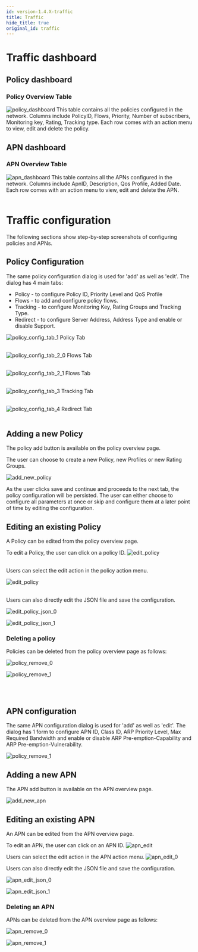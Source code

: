 ```yaml
---
id: version-1.4.X-traffic
title: Traffic
hide_title: true
original_id: traffic
---
```


# Traffic dashboard

## Policy dashboard
### Policy Overview Table
![policy_dashboard](../../../docs/assets/nms/userguide/policy_overview.png)
This table contains all the policies configured in the network.
Columns include PolicyID, Flows, Priority,  Number of subscribers, Monitoring key, Rating, Tracking type. Each row comes with an action menu to view, edit and delete the policy.


## APN dashboard
### APN Overview Table
![apn_dashboard](../../../docs/assets/nms/userguide/apn_overview.png)
This table contains all the APNs configured in the network. Columns include ApnID, Description, Qos Profile, Added Date. Each row comes with an action menu to view, edit and delete the APN.
<br />
<br />

# Traffic configuration
The following sections show step-by-step screenshots of configuring policies and APNs.

## Policy Configuration
The same policy configuration dialog is used for 'add' as well as 'edit'. The dialog has 4 main tabs:

* Policy - to configure Policy ID, Priority Level and QoS Profile
* Flows - to add and configure policy flows.
* Tracking - to configure Monitoring Key, Rating Groups and Tracking Type.
* Redirect - to configure Server Address, Address Type and enable or disable Support.

![policy_config_tab_1](../../../docs/assets/nms/userguide/policy_configuration_1.png)
Policy Tab
<br />
<br />

![policy_config_tab_2_0](../../../docs/assets/nms/userguide/policy_configuration_2.png)
Flows Tab
<br />
<br />

![policy_config_tab_2_1](../../../docs/assets/nms/userguide/policy_configuration_2_1.png)
Flows Tab
<br />
<br />

![policy_config_tab_3](../../../docs/assets/nms/userguide/policy_configuration_3.png)
Tracking Tab
<br />
<br />

![policy_config_tab_4](../../../docs/assets/nms/userguide/policy_configuration_4.png)
Redirect Tab
<br />
<br />

## Adding a new Policy
The policy add button is available on the policy overview page.

The user can choose to create a new Policy, new Profiles or new Rating Groups.

![add_new_policy](../../../docs/assets/nms/userguide/policy_add_new.png)

As the user clicks save and continue and proceeds to the next tab, the policy configuration will be persisted. The user can either choose to configure all parameters at once or skip and configure them at a later point of time by editing the configuration.


## Editing an existing Policy
A Policy can be edited from the policy overview page.

To edit a Policy, the user can click on a policy ID.
![edit_policy](../../../docs/assets/nms/userguide/policy_edit.png)
<br />
<br />

Users can select the edit action in the policy action menu.

![edit_policy](../../../docs/assets/nms/userguide/policy_edit_0.png)
<br />
<br />


Users can also directly edit the JSON file and save the configuration.

![edit_policy_json_0](../../../docs/assets/nms/userguide/policy_edit_json_0.png)

![edit_policy_json_1](../../../docs/assets/nms/userguide/policy_edit_json_1.png)


### Deleting a policy
Policies can be deleted from the policy overview page as follows:

![policy_remove_0](../../../docs/assets/nms/userguide/policy_remove_0.png)

![policy_remove_1](../../../docs/assets/nms/userguide/policy_remove_1.png)

<br />
<br />

## APN configuration
The same APN configuration dialog is used for 'add' as well as 'edit'. The dialog has 1 form to configure APN ID, Class ID, ARP Priority Level, Max Required Bandwidth and enable or disable ARP Pre-emption-Capability and ARP Pre-emption-Vulnerability.

![policy_remove_1](../../../docs/assets/nms/userguide/apn_configuration.png)

## Adding a new APN

The APN add button is available on the APN overview page.

![add_new_apn](../../../docs/assets/nms/userguide/apn_add_new.png)

## Editing an existing APN

An APN can be edited from the APN overview page.

To edit an APN, the user can click on an APN ID.
![apn_edit](../../../docs/assets/nms/userguide/apn_edit.png)

Users can select the edit action in the APN action menu.
![apn_edit_0](../../../docs/assets/nms/userguide/apn_edit_0.png)

Users can also directly edit the JSON file and save the configuration.

![apn_edit_json_0](../../../docs/assets/nms/userguide/apn_edit_json_0.png)

![apn_edit_json_1](../../../docs/assets/nms/userguide/apn_edit_json_1.png)


### Deleting an APN
APNs can be deleted from the APN overview page as follows:

![apn_remove_0](../../../docs/assets/nms/userguide/apn_remove_0.png)

![apn_remove_1](../../../docs/assets/nms/userguide/apn_remove_1.png)
